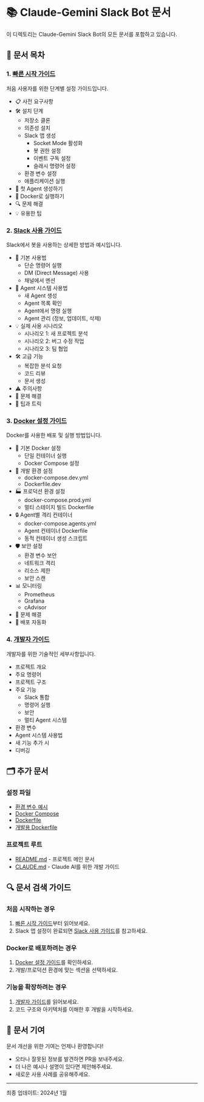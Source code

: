 # 📚 Claude-Gemini Slack Bot 문서

이 디렉토리는 Claude-Gemini Slack Bot의 모든 문서를 포함하고 있습니다.

## 📖 문서 목차

### 1. [빠른 시작 가이드](./QUICK_START.md)
처음 사용자를 위한 단계별 설정 가이드입니다.

- 📋 사전 요구사항
- 🛠️ 설치 단계
  - 저장소 클론
  - 의존성 설치
  - Slack 앱 생성
    - Socket Mode 활성화
    - 봇 권한 설정
    - 이벤트 구독 설정
    - 슬래시 명령어 설정
  - 환경 변수 설정
  - 애플리케이션 실행
- 🎯 첫 Agent 생성하기
- 🐳 Docker로 실행하기
- 🔍 문제 해결
- 💡 유용한 팁

### 2. [Slack 사용 가이드](./SLACK_USAGE.md)
Slack에서 봇을 사용하는 상세한 방법과 예시입니다.

- 🚀 기본 사용법
  - 단순 명령어 실행
  - DM (Direct Message) 사용
  - 채널에서 멘션
- 🤖 Agent 시스템 사용법
  - 새 Agent 생성
  - Agent 목록 확인
  - Agent에서 명령 실행
  - Agent 관리 (정보, 업데이트, 삭제)
- 💡 실제 사용 시나리오
  - 시나리오 1: 새 프로젝트 분석
  - 시나리오 2: 버그 수정 작업
  - 시나리오 3: 팀 협업
- 🛠️ 고급 기능
  - 복잡한 분석 요청
  - 코드 리뷰
  - 문서 생성
- ⚠️ 주의사항
- 🔧 문제 해결
- 💬 팁과 트릭

### 3. [Docker 설정 가이드](./DOCKER_SETUP.md)
Docker를 사용한 배포 및 실행 방법입니다.

- 🚀 기본 Docker 설정
  - 단일 컨테이너 실행
  - Docker Compose 설정
- 🔧 개발 환경 설정
  - docker-compose.dev.yml
  - Dockerfile.dev
- 🏭 프로덕션 환경 설정
  - docker-compose.prod.yml
  - 멀티 스테이지 빌드 Dockerfile
- 🔒 Agent별 격리 컨테이너
  - docker-compose.agents.yml
  - Agent 컨테이너 Dockerfile
  - 동적 컨테이너 생성 스크립트
- 🛡️ 보안 설정
  - 환경 변수 보안
  - 네트워크 격리
  - 리소스 제한
  - 보안 스캔
- 📊 모니터링
  - Prometheus
  - Grafana
  - cAdvisor
- 🔧 문제 해결
- 🚀 배포 자동화

### 4. [개발자 가이드](../CLAUDE.md)
개발자를 위한 기술적인 세부사항입니다.

- 프로젝트 개요
- 주요 명령어
- 프로젝트 구조
- 주요 기능
  - Slack 통합
  - 명령어 실행
  - 보안
  - 멀티 Agent 시스템
- 환경 변수
- Agent 시스템 사용법
- 새 기능 추가 시
- 디버깅

## 🗂️ 추가 문서

### 설정 파일
- [환경 변수 예시](../.env.example)
- [Docker Compose](../docker-compose.yml)
- [Dockerfile](../Dockerfile)
- [개발용 Dockerfile](../Dockerfile.dev)

### 프로젝트 루트
- [README.md](../README.md) - 프로젝트 메인 문서
- [CLAUDE.md](../CLAUDE.md) - Claude AI를 위한 개발 가이드

## 🔍 문서 검색 가이드

### 처음 시작하는 경우
1. [빠른 시작 가이드](./QUICK_START.md)부터 읽어보세요.
2. Slack 앱 설정이 완료되면 [Slack 사용 가이드](./SLACK_USAGE.md)를 참고하세요.

### Docker로 배포하려는 경우
1. [Docker 설정 가이드](./DOCKER_SETUP.md)를 확인하세요.
2. 개발/프로덕션 환경에 맞는 섹션을 선택하세요.

### 기능을 확장하려는 경우
1. [개발자 가이드](../CLAUDE.md)를 읽어보세요.
2. 코드 구조와 아키텍처를 이해한 후 개발을 시작하세요.

## 📝 문서 기여

문서 개선을 위한 기여는 언제나 환영합니다!
- 오타나 잘못된 정보를 발견하면 PR을 보내주세요.
- 더 나은 예시나 설명이 있다면 제안해주세요.
- 새로운 사용 사례를 공유해주세요.

---

최종 업데이트: 2024년 1월